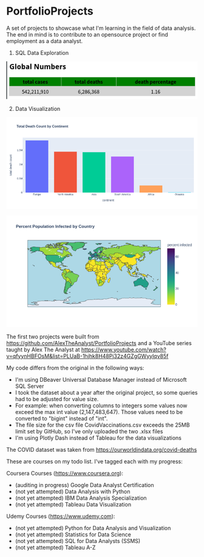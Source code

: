 # PortfolioProjects
A set of projects to showcase what I'm learning in the field of data analysis.
The end in mind is to contribute to an opensource project or find employment as a data analyst.

1) SQL Data Exploration

![alt text](https://github.com/msappy00/PortfolioProjects/blob/main/plotly_table.png?raw=true)

2) Data Visualization

![alt text](https://github.com/msappy00/PortfolioProjects/blob/main/plotly_bar_graph.png?raw=true)

![alt text](https://github.com/msappy00/PortfolioProjects/blob/main/map_plot.png?raw=true)


The first two projects were built from https://github.com/AlexTheAnalyst/PortfolioProjects
and a YouTube series taught by Alex The Analyst at https://www.youtube.com/watch?v=qfyynHBFOsM&list=PLUaB-1hjhk8H48Pj32z4GZgGWyylqv85f

My code differs from the original in the following ways:
* I'm using DBeaver Universal Database Manager instead of Microsoft SQL Server
* I took the dataset about a year after the original project, so some queries had to be adjusted for value size.
* For example: when converting columns to integers some values now exceed the max int value (2,147,483,647). Those values need to be converted to "bigint" instead of "int".
* The file size for the csv file CovidVaccinations.csv exceeds the 25MB limit set by GitHub, so I've only uploaded the two .xlsx files
* I'm using Plotly Dash instead of Tableau for the data visualizations

The COVID dataset was taken from https://ourworldindata.org/covid-deaths

These are courses on my todo list. I've tagged each with my progress:

  Coursera Courses (https://www.coursera.org):
  * (auditing in progress) Google Data Analyst Certification
  * (not yet attempted) Data Analysis with Python
  * (not yet attempted) IBM Data Analysis Specialization
  * (not yet attempted) Tableau Data Visualization

  Udemy Courses (https://www.udemy.com):
  * (not yet attempted) Python for Data Analysis and Visualization
  * (not yet attempted) Statistics for Data Science
  * (not yet attempted) SQL for Data Analysts (SSMS)
  * (not yet attempted) Tableau A-Z
